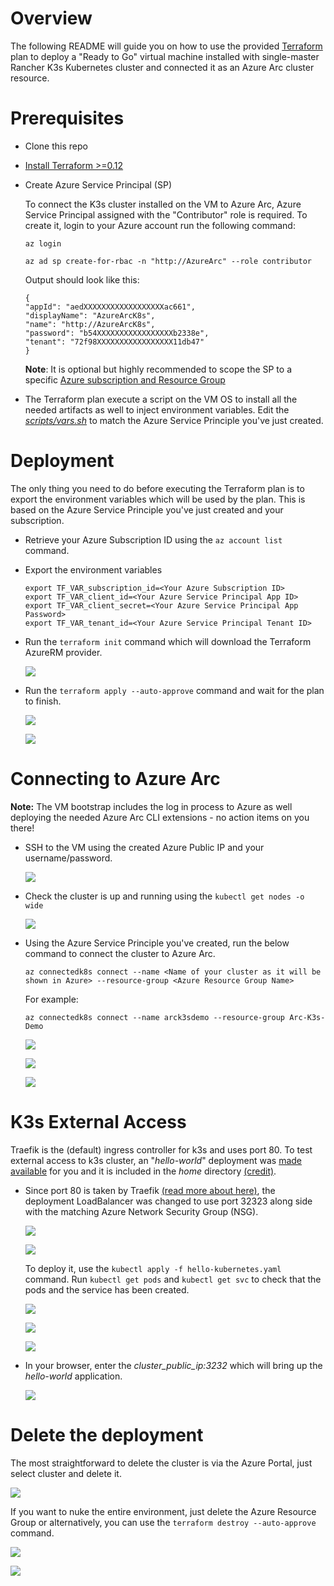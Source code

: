 # Overview

The following README will guide you on how to use the provided [Terraform](https://www.terraform.io/) plan to deploy a "Ready to Go" virtual machine installed with single-master Rancher K3s Kubernetes cluster and connected it as an Azure Arc cluster resource.

# Prerequisites

* Clone this repo

* [Install Terraform >=0.12](https://learn.hashicorp.com/terraform/getting-started/install.html)

* Create Azure Service Principal (SP)   

    To connect the K3s cluster installed on the VM to Azure Arc, Azure Service Principal assigned with the "Contributor" role is required. To create it, login to your Azure account run the following command:

    ```az login```

    ```az ad sp create-for-rbac -n "http://AzureArc" --role contributor```

    Output should look like this:
    ```
    {
    "appId": "aedXXXXXXXXXXXXXXXXXXac661",
    "displayName": "AzureArcK8s",
    "name": "http://AzureArcK8s",
    "password": "b54XXXXXXXXXXXXXXXXXb2338e",
    "tenant": "72f98XXXXXXXXXXXXXXXXX11db47"
    }
    ```
    **Note**: It is optional but highly recommended to scope the SP to a specific [Azure subscription and Resource Group](https://docs.microsoft.com/en-us/cli/azure/ad/sp?view=azure-cli-latest) 

* The Terraform plan execute a script on the VM OS to install all the needed artifacts as well to inject environment variables. Edit the [*scripts/vars.sh*](../azure/terraform/scripts/vars.sh) to match the Azure Service Principle you've just created. 

# Deployment

The only thing you need to do before executing the Terraform plan is to export the environment variables which will be used by the plan. This is based on the Azure Service Principle you've just created and your subscription.  

* Retrieve your Azure Subscription ID using the ```az account list``` command.

* Export the environment variables

    ```export TF_VAR_subscription_id=<Your Azure Subscription ID>```   
    ```export TF_VAR_client_id=<Your Azure Service Principal App ID>```   
    ```export TF_VAR_client_secret=<Your Azure Service Principal App Password>```   
    ```export TF_VAR_tenant_id=<Your Azure Service Principal Tenant ID>```

* Run the ```terraform init``` command which will download the Terraform AzureRM provider.

    ![](../img/azure_terraform/01.png)

* Run the ```terraform apply --auto-approve``` command and wait for the plan to finish.

    ![](../img/azure_terraform/02.png)   

    ![](../img/azure_terraform/03.png)

# Connecting to Azure Arc

**Note:** The VM bootstrap includes the log in process to Azure as well deploying the needed Azure Arc CLI extensions - no action items on you there!

* SSH to the VM using the created Azure Public IP and your username/password.

    ![](../img/azure_terraform/04.png)

* Check the cluster is up and running using the ```kubectl get nodes -o wide```

    ![](../img/azure_terraform/05.png)

* Using the Azure Service Principle you've created, run the below command to connect the cluster to Azure Arc.

    ```az connectedk8s connect --name <Name of your cluster as it will be shown in Azure> --resource-group <Azure Resource Group Name>```

    For example:

    ```az connectedk8s connect --name arck3sdemo --resource-group Arc-K3s-Demo```

    ![](../img/azure_terraform/06.png)   

    ![](../img/azure_terraform/07.png)

    ![](../img/azure_terraform/08.png)

# K3s External Access

Traefik is the (default) ingress controller for k3s and uses port 80. To test external access to k3s cluster, an "*hello-world*" deployment was [made available](../azure/terraform/deployment/hello-kubernetes.yaml) for you and it is included in the *home* directory [(credit)](https://github.com/paulbouwer/hello-kubernetes). 

* Since port 80 is taken by Traefik [(read more about here)](https://github.com/rancher/k3s/issues/436), the deployment LoadBalancer was changed to use port 32323 along side with the matching Azure Network Security Group (NSG).

    ![](../img/azure_terraform/09.png)

    ![](../img/azure_terraform/10.png)

    To deploy it, use the ```kubectl apply -f hello-kubernetes.yaml``` command. Run ```kubectl get pods``` and ```kubectl get svc``` to check that the pods and the service has been created. 

    ![](../img/azure_terraform/11.png)

    ![](../img/azure_terraform/12.png)

    ![](../img/azure_terraform/13.png)

* In your browser, enter the *cluster_public_ip:3232* which will bring up the *hello-world* application.

    ![](../img/azure_terraform/14.png)

# Delete the deployment

The most straightforward to delete the cluster is via the Azure Portal, just select cluster and delete it. 

![](../img/azure_terraform/15.png)

If you want to nuke the entire environment, just delete the Azure Resource Group or alternatively, you can use the ```terraform destroy --auto-approve``` command.

![](../img/azure_terraform/16.png)

![](../img/azure_terraform/17.png)